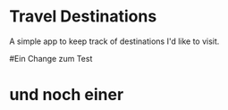 # Travel Destinations

A simple app to keep track of destinations I'd like to visit.

#Ein Change zum Test
# und noch einer
